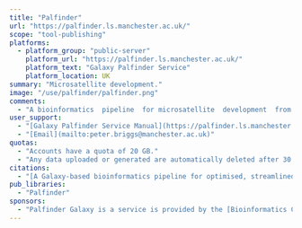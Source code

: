 ```yaml
---
title: "Palfinder"
url: "https://palfinder.ls.manchester.ac.uk/"
scope: "tool-publishing"
platforms:
  - platform_group: "public-server"
    platform_url: "https://palfinder.ls.manchester.ac.uk/"
    platform_text: "Galaxy Palfinder Service"
    platform_location: UK
summary: "Microsatellite development."
image: "/use/palfinder/palfinder.png"
comments:
  - "A bioinformatics  pipeline  for microsatellite  development  from  Illumina  paired-end sequences"
user_support:
  - "[Galaxy Palfinder Service Manual](https://palfinder.ls.manchester.ac.uk/manual)"
  - "[Email](mailto:peter.briggs@manchester.ac.uk)"
quotas:
  - "Accounts have a quota of 20 GB."
  - "Any data uploaded or generated are automatically deleted after 30 days (to prevent the build up of large volumes of data onto our servers long-term). Please ensure that you download all outputs that you wish to keep."
citations:
  - "[A Galaxy-based bioinformatics pipeline for optimised, streamlined microsatellite development from Illumina next-generation sequencing data](https://doi.org/10.1007/s12686-016-0570-7), Griffiths, S.M., Fox, G., Briggs, P.J. *et al. Conservation Genetics Resources* (2016). doi:10.1007/s12686-016-0570-7"
pub_libraries:
  - "Palfinder"
sponsors:
  - "Palfinder Galaxy is a service is provided by the [Bioinformatics Core Facility](https://www.bmh.manchester.ac.uk/research/facilities/bioinformatics/), [Research Computing](http://www.rcs.manchester.ac.uk/), and [The Faculty of Biology, Medicine and Health](https://www.bmh.manchester.ac.uk/) at the [University of Manchester](https://www.manchester.ac.uk/) in conjunction with the [lab of Richard Preziosi](http://preziosilab.org/) at the University of Manchester."
---
```


